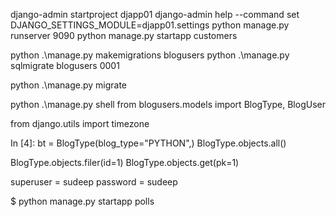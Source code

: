 django-admin startproject djapp01
django-admin help --command
set DJANGO_SETTINGS_MODULE=djapp01.settings
python manage.py runserver 9090
python manage.py startapp customers

python .\manage.py makemigrations blogusers
python .\manage.py sqlmigrate blogusers 0001

python  .\manage.py migrate

python  .\manage.py shell
from blogusers.models import BlogType, BlogUser

from django.utils import timezone

In [4]: bt = BlogType(blog_type="PYTHON",)
BlogType.objects.all()

BlogType.objects.filer(id=1)
BlogType.objects.get(pk=1)

superuser = sudeep
password = sudeep

$ python manage.py startapp polls
